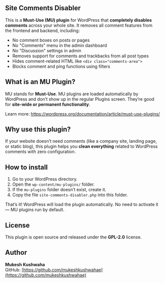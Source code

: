 ## Site Comments Disabler

This is a **Must-Use (MU) plugin** for WordPress that **completely disables comments** across your whole site. It removes all comment features from the frontend and backend, including:

- No comment boxes on posts or pages
- No "Comments" menu in the admin dashboard
- No "Discussion" settings in admin
- Removes support for comments and trackbacks from all post types
- Hides comment-related HTML like `<div class="comments-area">`
- Blocks comment and ping functions using filters


## What is an MU Plugin?

MU stands for **Must-Use**. MU plugins are loaded automatically by WordPress and don’t show up in the regular Plugins screen. They’re good for **site-wide or permanent functionality**.

Learn more: https://wordpress.org/documentation/article/must-use-plugins/


## Why use this plugin?

If your website doesn’t need comments (like a company site, landing page, or static blog), this plugin helps you **clean everything** related to WordPress comments with zero configuration.


## How to install

1. Go to your WordPress directory.
2. Open the `wp-content/mu-plugins/` folder.
3. If the `mu-plugins` folder doesn’t exist, create it.
4. Copy the file `site-comments-disabler.php` into this folder.

That’s it! WordPress will load the plugin automatically. No need to activate it — MU plugins run by default.


## License

This plugin is open source and released under the **GPL-2.0** license.


## Author

**Mukesh Kushwaha**  
GitHub: [https://github.com/mukeshkushwahae](https://github.com/mukeshkushwahae)